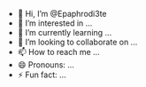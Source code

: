 - 👋 Hi, I’m @Epaphrodi3te
- 👀 I’m interested in ...
- 🌱 I’m currently learning ...
- 💞️ I’m looking to collaborate on ...
- 📫 How to reach me ...
- 😄 Pronouns: ...
- ⚡ Fun fact: ...

<!---
Epaphrodi3te/Epaphrodi3te is a ✨ special ✨ repository because its `README.md` (this file) appears on your GitHub profile.
You can click the Preview link to take a look at your changes.
--->
